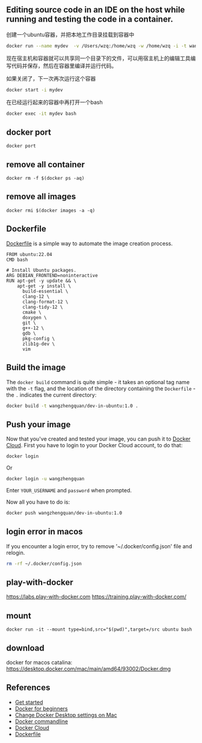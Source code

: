 ## Editing source code in an IDE on the host while running and testing the code in a container.

创建一个ubuntu容器，并把本地工作目录挂载到容器中

```bash
docker run --name mydev  -v /Users/wzq:/home/wzq -w /home/wzq -i -t wangzhengquan/dev-in-ubuntu:1.0 bash
```

现在宿主机和容器就可以共享同一个目录下的文件，可以用宿主机上的编辑工具编写代码并保存，然后在容器里编译并运行代码。

如果关闭了，下一次再次运行这个容器

```bash
docker start -i mydev
```

在已经运行起来的容器中再打开一个bash

```bash
docker exec -it mydev bash 
```

## docker port
```
docker port
```

## remove all container
```
docker rm -f $(docker ps -aq)
```
## remove all images
```
docker rmi $(docker images -a -q)
```

## Dockerfile
[Dockerfile][6] is a simple way to automate the image creation process.
```
FROM ubuntu:22.04
CMD bash

# Install Ubuntu packages.
ARG DEBIAN_FRONTEND=noninteractive
RUN apt-get -y update && \
    apt-get -y install \
      build-essential \
      clang-12 \
      clang-format-12 \
      clang-tidy-12 \
      cmake \
      doxygen \
      git \
      g++-12 \
      gdb \
      pkg-config \
      zlib1g-dev \
      vim

```

## Build the image
The `docker build` command is quite simple - it takes an optional tag name with the `-t` flag, and the location of the directory containing the `Dockerfile` - the `.` indicates the current directory:
```bash
docker build -t wangzhengquan/dev-in-ubuntu:1.0 .
```

## Push your image
Now that you've created and tested your image, you can push it to [Docker Cloud][4].
First you have to login to your Docker Cloud account, to do that:
```bash
docker login
```
Or
```bash
docker login -u wangzhengquan
```
Enter `YOUR_USERNAME` and `password` when prompted.
 
Now all you have to do is:
```bash
docker push wangzhengquan/dev-in-ubuntu:1.0
```


## login error in macos
If you encounter a login error, try to remove '~/.docker/config.json' file and relogin.
```bash
rm -rf ~/.docker/config.json
```

## play-with-docker
https://labs.play-with-docker.com
https://training.play-with-docker.com/


## mount
```
docker run -it --mount type=bind,src="$(pwd)",target=/src ubuntu bash
```

## download
docker for macos catalina: https://desktop.docker.com/mac/main/amd64/93002/Docker.dmg

## References
- [Get started][1] 
- [Docker for beginners][2] 
- [Change Docker Desktop settings on Mac][3]  
- [Docker commandline][4]  
- [Docker Cloud][5]  
- [Dockerfile][6]

[2]: https://docs.docker.com/get-started/
[1]: https://github.com/docker/labs/blob/master/beginner/readme.md
[3]: https://docs.docker.com/desktop/settings/mac/
[4]: https://docs.docker.com/engine/reference/commandline/run/
[5]: https://hub.docker.com/
[6]: https://docs.docker.com/reference/dockerfile/



[kernel namespaces and cgroups]:(https://medium.com/@saschagrunert/demystifying-containers-part-i-kernel-space-2c53d6979504)

